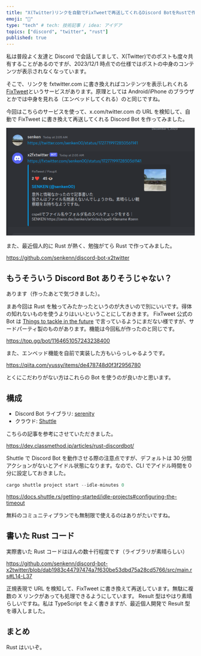 ```yaml
---
title: "X(Twitter)リンクを自動でFixTweetで再送してくれるDiscord BotをRustで作った"
emoji: "🙆"
type: "tech" # tech: 技術記事 / idea: アイデア
topics: ["discord", "twitter", "rust"]
published: true
---
```


私は普段よく友達と Discord で会話してまして、X(Twitter)でのポストも度々共有することがあるのですが、2023/12/1 時点での仕様ではポストの中身のコンテンツが表示されなくなっています。

そこで、リンクを fxtwitter.com に書き換えればコンテンツを表示しれくれる[FixTweet](https://github.com/FixTweet/FixTweet)というサービスがあります。原理としては Android/iPhone のブラウザとかでは中身を見れる（エンベッドしてくれる）のと同じですね。

今回はこちらのサービスを使って、x.com/twitter.com の URL を検知して、自動で FixTweet に書き換えて再送してくれる Discord Bot を作ってみました。

![](/images/discord-bot-x2fxtwitter/2023-12-01-02-08-33.png)

また、最近個人的に Rust が熱く、勉強がてら Rust で作ってみました。

https://github.com/senkenn/discord-bot-x2twitter

## もうそういう Discord Bot ありそうじゃない？

あります（作ったあとで気づきました）。

まあ今回は Rust を触ってみたかったというのが大きいので別にいいです。得体の知れないものを使うよりはいいということにしておきます。
FixTweet 公式の Bot は [Things to tackle in the future](https://github.com/FixTweet/FixTweet#things-to-tackle-in-the-future) で言っているようにまだない様ですが、サードパーティ製のものがあります。機能は今回私が作ったのと同じです。

https://top.gg/bot/1164651057243238400

また、エンベッド機能を自前で実装した方もいらっしゃるようです。

https://qiita.com/yussy/items/de478748d0f3f2956780

とくにこだわりがない方はこれらの Bot を使うのが良いかと思います。

## 構成

- Discord Bot ライブラリ: [serenity](https://github.com/serenity-rs/serenity)
- クラウド: [Shuttle](https://www.shuttle.rs/)

こちらの記事を参考にさせていただきました。

https://dev.classmethod.jp/articles/rust-discordbot/

Shuttle で Discord Bot を動作させる際の注意点ですが、デフォルトは 30 分間アクションがないとアイドル状態になります。なので、CLI でアイドル時間を０分に設定しておきました。

```rust
cargo shuttle project start --idle-minutes 0
```

https://docs.shuttle.rs/getting-started/idle-projects#configuring-the-timeout

無料のコミュニティプランでも無制限で使えるのはありがたいですね。

## 書いた Rust コード

実際書いた Rust コードはほんの数十行程度です（ライブラリが素晴らしい）

https://github.com/senkenn/discord-bot-x2twitter/blob/dab1983c44797474a7f630be53dbd75a28cd5766/src/main.rs#L14-L37

正規表現で URL を検知して、FixTweet に書き換えて再送しています。無駄に複数の X リンクがあっても処理できるようにしています。
Result 型はやはり素晴らしいですね。私は TypeScript をよく書きますが、最近個人開発で Result 型を導入しました。

## まとめ

Rust はいいぞ。
